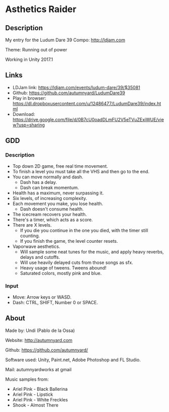 # Asthetics Raider

## Description
My entry for the Ludum Dare 39 Compo: http://ldjam.com

Theme: Running out of power

Working in Unity 2017.1

## Links
- LDJam link: https://ldjam.com/events/ludum-dare/39/$35081
- Github: https://github.com/autumnyard/LudumDare39
- Play in browser: https://dl.dropboxusercontent.com/u/12486477/LudumDare39/index.html
- Download: https://drive.google.com/file/d/0B7cU0oadDLmFU2V5eTVuZExiWUE/view?usp=sharing

## GDD

### Description ###
- Top down 2D game, free real time movement.
- To finish a level you must take all the VHS and then go to the end.
- You can move normally and dash. 
  - Dash has a delay.
  - Dash can break momentum.
- Health has a maximum, never surpassing it.
- Six levels, of increasing complexity.
- Each movement you make, you lose health.
  - Dash doesn't consume health.
- The icecream recovers your health.
- There's a timer, which acts as a score.
- There are X levels.
  - If you die you continue in the one you died, with the timer still counting.
  - If you finish the game, the level counter resets.
- Vaporwave aesthetics.
  - Will sample some neat tunes for the music, and apply heavy reverbs, delays and cutoffs.
  - Will use heavily delayed cuts from those songs as sfx.
  - Heavy usage of tweens. Tweens abound!
  - Saturated colors, mostly pink and blue.


### Input
- Move: Arrow keys or WASD.
- Dash: CTRL, SHIFT, Number 0 or SPACE.

## About

Made by: Undi (Pablo de la Ossa)

Website: http://autumnyard.com

Github: https://github.com/autumnyard/

Software used: Unity, Paint.net, Adobe Photoshop and FL Studio.

Mail: autumnyardworks at gmail

Music samples from:
- Ariel Pink - Black Ballerina
- Ariel Pink - Lipstick
- Ariel Pink - White Freckles
- Shook - Almost There

